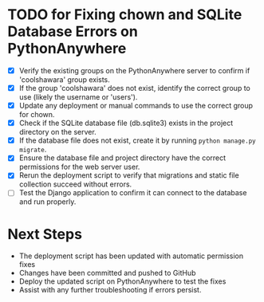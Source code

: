 # TODO for Fixing chown and SQLite Database Errors on PythonAnywhere

- [x] Verify the existing groups on the PythonAnywhere server to confirm if 'coolshawara' group exists.
- [x] If the group 'coolshawara' does not exist, identify the correct group to use (likely the username or 'users').
- [x] Update any deployment or manual commands to use the correct group for chown.
- [x] Check if the SQLite database file (db.sqlite3) exists in the project directory on the server.
- [x] If the database file does not exist, create it by running `python manage.py migrate`.
- [x] Ensure the database file and project directory have the correct permissions for the web server user.
- [x] Rerun the deployment script to verify that migrations and static file collection succeed without errors.
- [ ] Test the Django application to confirm it can connect to the database and run properly.

# Next Steps
- The deployment script has been updated with automatic permission fixes
- Changes have been committed and pushed to GitHub
- Deploy the updated script on PythonAnywhere to test the fixes
- Assist with any further troubleshooting if errors persist.

